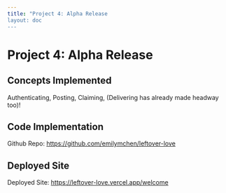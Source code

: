 ```yaml
---
title: "Project 4: Alpha Release
layout: doc
---
```


# Project 4: Alpha Release

## Concepts Implemented

Authenticating, Posting, Claiming, (Delivering has already made headway too)!

## Code Implementation

Github Repo:
https://github.com/emilymchen/leftover-love

## Deployed Site

Deployed Site: https://leftover-love.vercel.app/welcome